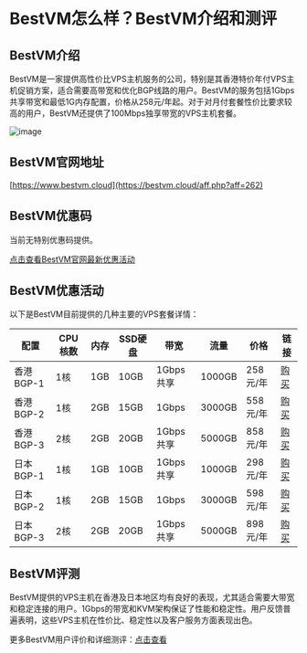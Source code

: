 # BestVM怎么样？BestVM介绍和测评

## BestVM介绍
BestVM是一家提供高性价比VPS主机服务的公司，特别是其香港特价年付VPS主机促销方案，适合需要高带宽和优化BGP线路的用户。BestVM的服务包括1Gbps共享带宽和最低1G内存配置，价格从258元/年起。对于对月付套餐性价比要求较高的用户，BestVM还提供了100Mbps独享带宽的VPS主机套餐。

![image](https://github.com/pullmaasak/BestVM/assets/169742179/be5f98dc-f264-4534-9cc5-ad4e93746121)

## BestVM官网地址
[https://www.bestvm.cloud](https://bestvm.cloud/aff.php?aff=262)

## BestVM优惠码
当前无特别优惠码提供。

[点击查看BestVM官网最新优惠活动](https://bestvm.cloud/aff.php?aff=262)

## BestVM优惠活动
以下是BestVM目前提供的几种主要的VPS套餐详情：

| 配置       | CPU核数 | 内存  | SSD硬盘 | 带宽        | 流量  | 价格 | 链接  |
|----------|--------|------|--------|------------|------|------|------|
| 香港BGP-1 | 1核    | 1GB  | 10GB   | 1Gbps共享  | 1000GB | 258元/年 | [购买](https://bestvm.cloud/aff.php?aff=262&pid=360) |
| 香港BGP-2 | 1核    | 2GB  | 15GB   | 1Gbps      | 3000GB | 558元/年 | [购买](https://bestvm.cloud/aff.php?aff=262&pid=361) |
| 香港BGP-3 | 2核    | 2GB  | 20GB   | 1Gbps共享  | 5000GB | 858元/年 | [购买](https://bestvm.cloud/aff.php?aff=262&pid=362) |
| 日本BGP-1 | 1核    | 1GB  | 10GB   | 1Gbps共享  | 1000GB | 298元/年 | [购买](https://bestvm.cloud/aff.php?aff=262&pid=342) |
| 日本BGP-2 | 1核    | 2GB  | 15GB   | 1Gbps      | 3000GB | 598元/年 | [购买](https://bestvm.cloud/aff.php?aff=262&pid=343) |
| 日本BGP-3 | 2核    | 2GB  | 20GB   | 1Gbps共享  | 5000GB | 898元/年 | [购买](https://bestvm.cloud/aff.php?aff=262&pid=344) |

## BestVM评测
BestVM提供的VPS主机在香港及日本地区均有良好的表现，尤其适合需要大带宽和稳定连接的用户。1Gbps的带宽和KVM架构保证了性能和稳定性。用户反馈普遍表明，这些VPS主机在性价比、稳定性以及客户服务方面表现出色。

更多BestVM用户评价和详细测评：[点击查看](https://bestvm.cloud/aff.php?aff=262)
